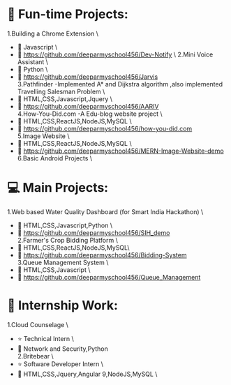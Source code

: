 

# 🎁 Fun-time Projects:
1.Building a Chrome Extension \  
  - 🎯 Javascript \
  - 🚀 https://github.com/deeparmyschool456/Dev-Notify \ 
2.Mini Voice Assistant \  
  - 🎯 Python \
  - 🚀 https://github.com/deeparmyschool456/Jarvis \
3.Pathfinder -Implemented A* and Dijkstra algorithm ,also implemented Travelling Salesman Problem \
  - 🎯 HTML,CSS,Javascript,Jquery  \
  - 🚀 https://github.com/deeparmyschool456/AARIV \
4.How-You-Did.com -A Edu-blog website project \ 
  - 🎯 HTML,CSS,ReactJS,NodeJS,MySQL \
  - 🚀 https://github.com/deeparmyschool456/how-you-did.com \
5.Image Website \
  - 🎯 HTML,CSS,ReactJS,NodeJS,MySQL \
  - 🚀 https://github.com/deeparmyschool456/MERN-Image-Website-demo \
6.Basic Android Projects \

# 💻 Main Projects:
1.Web based Water Quality Dashboard (for Smart India Hackathon) \ 
  - 🎯 HTML,CSS,Javascript,Python \
  - 🚀 https://github.com/deeparmyschool456/SIH_demo \
2.Farmer's Crop Bidding Platform \  
  - 🎯 HTML,CSS,ReactJS,NodeJS,MySQL\
  - 🚀 https://github.com/deeparmyschool456/Bidding-System \
3.Queue Management System \
  - 🎯 HTML,CSS,Javascript \
  - 🚀 https://github.com/deeparmyschool456/Queue_Management

# 🚩 Internship Work:  
1.Cloud Counselage \
  - ⭐ Technical Intern \ 
  - 🎯 Network and Security,Python \
2.Britebear \
  - ⭐ Software Developer Intern \
  - 🎯 HTML,CSS,Jquery,Angular 9,NodeJS,MySQL \
